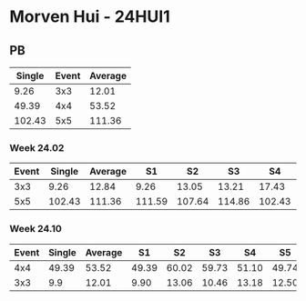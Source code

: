 # Morven Hui - 24HUI1

## PB
|Single|Event|Average|
|----|----|----|
|9.26|3x3|12.01|
|49.39|4x4|53.52|
|102.43|5x5|111.36|
### Week 24.02
|Event|Single|Average|S1|S2|S3|S4|S5|
|-----|-------|------|--|--|--|--|--|
|3x3|9.26|12.84|9.26|13.05|13.21|17.43|12.26|
|5x5|102.43|111.36|111.59|107.64|114.86|102.43|130.48|
### Week 24.10
|Event|Single|Average|S1|S2|S3|S4|S5|
|-----|-------|------|--|--|--|--|--|
|4x4|49.39|53.52|49.39|60.02|59.73|51.10|49.74|
|3x3|9.9|12.01|9.90|13.06|10.46|13.18|12.50|
